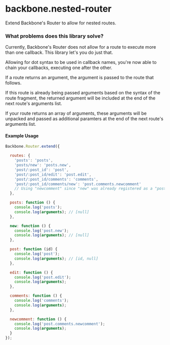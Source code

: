 # backbone.nested-router

Extend Backbone's Router to allow for nested routes.

### What problems does this library solve?

Currently, Backbone's Router does not allow for a route to execute more than one callback. This library let's you do just that.

Allowing for dot syntax to be used in callback names, you're now able to chain your callbacks, executing one after the other.

If a route returns an argument, the argument is passed to the route that follows.

If this route is already being passed arguments based on the syntax of the route fragment, the returned argument will be included at the end of the next route's arguments list.

If your route returns an array of arguments, these arguments will be unpacked and passed as additional paramters at the end of the next route's arguments list.

#### Example Usage

```js
Backbone.Router.extend({

  routes: {
    'posts': 'posts',
    'posts/new': 'posts.new',
    'post/:post_id': 'post',
    'post/:post_id/edit': 'post.edit',
    'post/:post_id/comments': 'comments',
    'post/:post_id/comments/new': 'post.comments.newcomment'
    // Using "newcomment" since "new" was already registered as a "posts" callback
  },

  posts: function () {
    console.log('posts');
    console.log(arguments); // [null]
  },

  new: function () {
    console.log('post.new');
    console.log(arguments); // [null]
  },

  post: function (id) {
    console.log('post');
    console.log(arguments); // [id, null]
  },

  edit: function () {
    console.log('post.edit');
    console.log(arguments);
  },

  comments: function () {
    console.log('comments');
    console.log(arguments);
  },

  newcomment: function () {
    console.log('post.comments.newcomment');
    console.log(arguments);
  }
});
```
